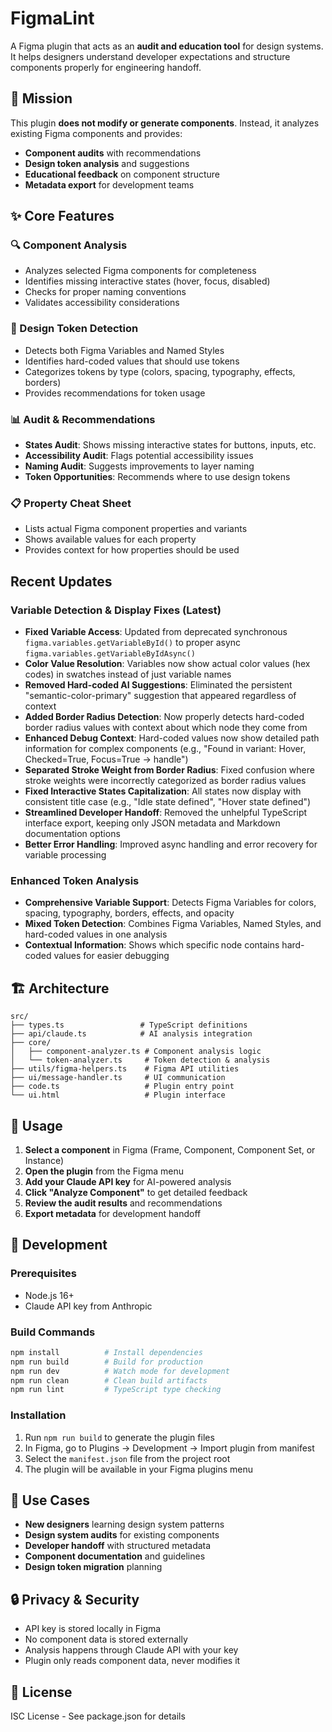 # FigmaLint

A Figma plugin that acts as an **audit and education tool** for design systems. It helps designers understand developer expectations and structure components properly for engineering handoff.

## 🎯 Mission

This plugin **does not modify or generate components**. Instead, it analyzes existing Figma components and provides:
- **Component audits** with recommendations
- **Design token analysis** and suggestions
- **Educational feedback** on component structure
- **Metadata export** for development teams

## ✨ Core Features

### 🔍 Component Analysis
- Analyzes selected Figma components for completeness
- Identifies missing interactive states (hover, focus, disabled)
- Checks for proper naming conventions
- Validates accessibility considerations

### 🎨 Design Token Detection
- Detects both Figma Variables and Named Styles
- Identifies hard-coded values that should use tokens
- Categorizes tokens by type (colors, spacing, typography, effects, borders)
- Provides recommendations for token usage

### 📊 Audit & Recommendations
- **States Audit**: Shows missing interactive states for buttons, inputs, etc.
- **Accessibility Audit**: Flags potential accessibility issues
- **Naming Audit**: Suggests improvements to layer naming
- **Token Opportunities**: Recommends where to use design tokens

### 📋 Property Cheat Sheet
- Lists actual Figma component properties and variants
- Shows available values for each property
- Provides context for how properties should be used

## Recent Updates

### Variable Detection & Display Fixes (Latest)
- **Fixed Variable Access**: Updated from deprecated synchronous `figma.variables.getVariableById()` to proper async `figma.variables.getVariableByIdAsync()`
- **Color Value Resolution**: Variables now show actual color values (hex codes) in swatches instead of just variable names
- **Removed Hard-coded AI Suggestions**: Eliminated the persistent "semantic-color-primary" suggestion that appeared regardless of context
- **Added Border Radius Detection**: Now properly detects hard-coded border radius values with context about which node they come from
- **Enhanced Debug Context**: Hard-coded values now show detailed path information for complex components (e.g., "Found in variant: Hover, Checked=True, Focus=True → handle")
- **Separated Stroke Weight from Border Radius**: Fixed confusion where stroke weights were incorrectly categorized as border radius values
- **Fixed Interactive States Capitalization**: All states now display with consistent title case (e.g., "Idle state defined", "Hover state defined")
- **Streamlined Developer Handoff**: Removed the unhelpful TypeScript interface export, keeping only JSON metadata and Markdown documentation options
- **Better Error Handling**: Improved async handling and error recovery for variable processing

### Enhanced Token Analysis
- **Comprehensive Variable Support**: Detects Figma Variables for colors, spacing, typography, borders, effects, and opacity
- **Mixed Token Detection**: Combines Figma Variables, Named Styles, and hard-coded values in one analysis
- **Contextual Information**: Shows which specific node contains hard-coded values for easier debugging

## 🏗️ Architecture

```
src/
├── types.ts                 # TypeScript definitions
├── api/claude.ts            # AI analysis integration
├── core/
│   ├── component-analyzer.ts # Component analysis logic
│   └── token-analyzer.ts     # Token detection & analysis
├── utils/figma-helpers.ts    # Figma API utilities
├── ui/message-handler.ts     # UI communication
├── code.ts                   # Plugin entry point
└── ui.html                   # Plugin interface
```

## 🚀 Usage

1. **Select a component** in Figma (Frame, Component, Component Set, or Instance)
2. **Open the plugin** from the Figma menu
3. **Add your Claude API key** for AI-powered analysis
4. **Click "Analyze Component"** to get detailed feedback
5. **Review the audit results** and recommendations
6. **Export metadata** for development handoff

## 🔧 Development

### Prerequisites
- Node.js 16+
- Claude API key from Anthropic

### Build Commands
```bash
npm install          # Install dependencies
npm run build        # Build for production
npm run dev          # Watch mode for development
npm run clean        # Clean build artifacts
npm run lint         # TypeScript type checking
```

### Installation
1. Run `npm run build` to generate the plugin files
2. In Figma, go to Plugins → Development → Import plugin from manifest
3. Select the `manifest.json` file from the project root
4. The plugin will be available in your Figma plugins menu

## 🎯 Use Cases

- **New designers** learning design system patterns
- **Design system audits** for existing components
- **Developer handoff** with structured metadata
- **Component documentation** and guidelines
- **Design token migration** planning

## 🔒 Privacy & Security

- API key is stored locally in Figma
- No component data is stored externally
- Analysis happens through Claude API with your key
- Plugin only reads component data, never modifies it

## 📄 License

ISC License - See package.json for details
